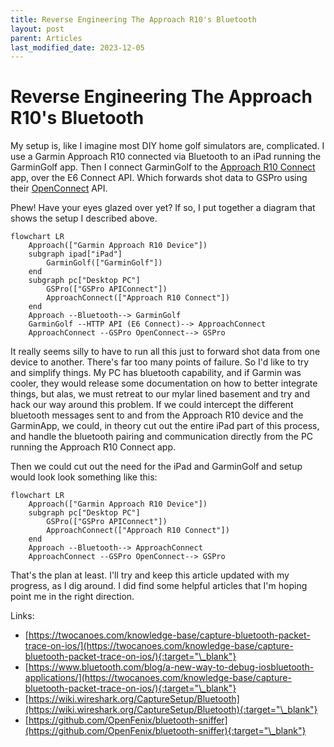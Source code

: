 ```yaml
---
title: Reverse Engineering The Approach R10's Bluetooth
layout: post
parent: Articles
last_modified_date: 2023-12-05
---
```


# Reverse Engineering The Approach R10's Bluetooth

My setup is, like I imagine most DIY home golf simulators are, complicated. I use a Garmin Approach R10 connected via Bluetooth to an iPad running the GarminGolf app. Then I connect GarminGolf to the [Approach R10 Connect](/tools/approach-r10-connect/) app, over the E6 Connect API. Which forwards shot data to GSPro using their [OpenConnect](https://gsprogolf.com/GSProConnectV1.html) API.

Phew! Have your eyes glazed over yet? If so, I put together a diagram that shows the setup I described above.

```mermaid
flowchart LR
    Approach(["Garmin Approach R10 Device"])
    subgraph ipad["iPad"]
        GarminGolf(["GarminGolf"])
    end
    subgraph pc["Desktop PC"]
        GSPro(["GSPro APIConnect"])
        ApproachConnect(["Approach R10 Connect"])
    end
    Approach --Bluetooth--> GarminGolf
    GarminGolf --HTTP API (E6 Connect)--> ApproachConnect
    ApproachConnect --GSPro OpenConnect--> GSPro

```

It really seems silly to have to run all this just to forward shot data from one device to another. There's far too many points of failure. So I'd like to try and simplify things. My PC has bluetooth capability, and if Garmin was cooler, they would release some documentation on how to better integrate things, but alas, we must retreat to our mylar lined basement and try and hack our way around this problem. If we could intercept the different bluetooth messages sent to and from the Approach R10 device and the GarminApp, we could, in theory cut out the entire iPad part of this process, and handle the bluetooth pairing and communication directly from the PC running the Approach R10 Connect app.

Then we could cut out the need for the iPad and GarminGolf and setup would look look something like this:

```mermaid
flowchart LR
    Approach(["Garmin Approach R10 Device"])
    subgraph pc["Desktop PC"]
        GSPro(["GSPro APIConnect"])
        ApproachConnect(["Approach R10 Connect"])
    end
    Approach --Bluetooth--> ApproachConnect
    ApproachConnect --GSPro OpenConnect--> GSPro

```

That's the plan at least. I'll try and keep this article updated with my progress, as I dig around. I did find some helpful articles that I'm hoping point me in the right direction.

Links:

- [https://twocanoes.com/knowledge-base/capture-bluetooth-packet-trace-on-ios/](https://twocanoes.com/knowledge-base/capture-bluetooth-packet-trace-on-ios/){:target="\_blank"}
- [https://www.bluetooth.com/blog/a-new-way-to-debug-iosbluetooth-applications/](https://twocanoes.com/knowledge-base/capture-bluetooth-packet-trace-on-ios/){:target="\_blank"}
- [https://wiki.wireshark.org/CaptureSetup/Bluetooth](https://wiki.wireshark.org/CaptureSetup/Bluetooth){:target="\_blank"}
- [https://github.com/OpenFenix/bluetooth-sniffer](https://github.com/OpenFenix/bluetooth-sniffer){:target="\_blank"}
